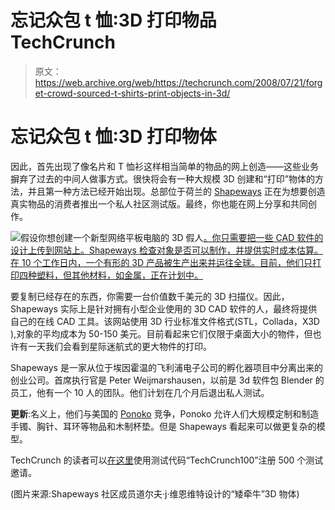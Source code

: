 # 忘记众包 t 恤:3D 打印物品 TechCrunch

> 原文：<https://web.archive.org/web/https://techcrunch.com/2008/07/21/forget-crowd-sourced-t-shirts-print-objects-in-3d/>

# 忘记众包 t 恤:3D 打印物体

因此，首先出现了像名片和 T 恤衫这样相当简单的物品的网上创造——这些业务摒弃了过去的中间人做事方式。很快将会有一种大规模 3D 创建和“打印”物体的方法，并且第一种方法已经开始出现。总部位于荷兰的 [Shapeways](https://web.archive.org/web/20221209002310/http://www.shapeways.com/) 正在为想要创造真实物品的消费者推出一个私人社区测试版。最终，你也能在网上分享和共同创作。

![](img/e8433161b3ef9f7f8335fbf6934de580.png)假设你想创建一个新型网络平板电脑的 3D 假人[。你只需要把一些 CAD 软件的设计上传到网站上。Shapeways 检查对象是否可以制作，并提供实时成本估算。在 10 个工作日内，一个有形的 3D 产品被生产出来并运往全球。目前，他们只打印四种塑料，但其他材料，如金属，正在计划中。](https://web.archive.org/web/20221209002310/http://www.techcrunchit.com/2008/07/21/the-techcrunch-web-tablet-project/)

要复制已经存在的东西，你需要一台价值数千美元的 3D 扫描仪。因此，Shapeways 实际上是针对拥有小型企业使用的 3D CAD 软件的人，最终将提供自己的在线 CAD 工具。该网站使用 3D 行业标准文件格式(STL，Collada，X3D ),对象的平均成本为 50-150 美元。目前看起来它们仅限于桌面大小的物件，但也许有一天我们会看到星际迷航式的更大物件的打印。

Shapeways 是一家从位于埃因霍温的飞利浦电子公司的孵化器项目中分离出来的创业公司。首席执行官是 Peter Weijmarshausen，以前是 3d 软件包 Blender 的员工，他有一个 10 人的团队。他们计划在几个月后退出私人测试。

**更新**:名义上，他们与美国的 [Ponoko](https://web.archive.org/web/20221209002310/http://www.ponoko.com/) 竞争，Ponoko 允许人们大规模定制和制造手镯、胸针、耳环等物品和木制杯垫。但是 Shapeways 看起来可以做更复杂的模型。

TechCrunch 的读者可以[在这里](https://web.archive.org/web/20221209002310/http://www.shapeways.com/beta)使用测试代码“TechCrunch100”注册 500 个测试邀请。

(图片来源:Shapeways 社区成员道尔夫·j·维恩维特设计的“矮牵牛”3D 物体)
